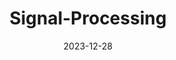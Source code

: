 ---
title: Signal-Processing
date: 2023-12-28
icon: Signal-Processing
category: 
  - algorithm
tag:
  - radar
---